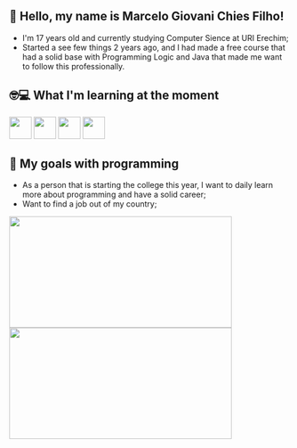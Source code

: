 ## 👾 Hello, my name is Marcelo Giovani Chies Filho!
- I'm 17 years old and currently studying Computer Sience at URI Erechim; 
- Started a see few things 2 years ago, and I had made a free course that had a solid base with Programming Logic and Java that made me want to follow this professionally.

## 🤓💻 What I'm learning at the moment
<img src="https://cdn.jsdelivr.net/gh/devicons/devicon@latest/icons/python/python-original.svg" height= "40" width = "40"/>  <img src="https://cdn.jsdelivr.net/gh/devicons/devicon@latest/icons/javascript/javascript-original.svg" height= "40" width = "40" />  <img src="https://cdn.jsdelivr.net/gh/devicons/devicon@latest/icons/html5/html5-original.svg" height= "40" width = "40" />  <img src="https://cdn.jsdelivr.net/gh/devicons/devicon@latest/icons/css3/css3-original.svg" height= "40" width = "40" />  

## 🎯 My goals with programming
- As a person that is starting the college this year, I want to daily learn more about programming and have a solid career;
- Want to find a job out of my country;
            
<div>
<a href="https://github.com/MarceloChies">
<img loading="lazy" height="200em" width = "400" src="https://github-readme-stats.vercel.app/api?username=MarceloChies&show_icons=true&theme=holi&include_all_commits=true&count_private=true"/>
</div>
<div>
<a href="https://github.com/MarceloChies">
<img loading="lazy" height="200em" width = "400" src="https://github-readme-stats.vercel.app/api/top-langs/?username=MarceloChies&layout=compact&langs_count=7&theme=holi"/>
<div>
